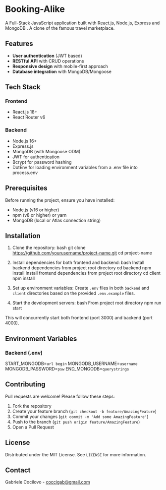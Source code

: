 # Booking-Alike

A Full-Stack JavaScript application built with React.js, Node.js, Express and MongoDB .
A clone of the famous travel marketplace.

## Features

- **User authentication** (JWT based)
- **RESTful API** with CRUD operations
- **Responsive design** with mobile-first approach
- **Database integration** with MongoDB/Mongoose

## Tech Stack

### Frontend
- React.js 18+
- React Router v6

### Backend
- Node.js 16+
- Express.js
- MongoDB (with Mongoose ODM)
- JWT for authentication
- Bcrypt for password hashing
- DotEnv for loading environment variables from a .env file into process.env

## Prerequisites

Before running the project, ensure you have installed:
- Node.js (v16 or higher)
- npm (v8 or higher) or yarn
- MongoDB (local or Atlas connection string)

## Installation

1. Clone the repository:
bash   git clone https://github.com/yourusername/project-name.git   cd project-name   

2. Install dependencies for both frontend and backend:
bash
Install backend dependencies from project root directory
   cd backend   npm install
Install frontend dependencies from project root directory
   cd client   npm install   

3. Set up environment variables:
   Create `.env` files in both `backend` and `client` directories based on the provided `.env.example` files.

4. Start the development servers:
bash
From project root directory
   npm run start   

This will concurrently start both frontend (port 3000) and backend (port 4000).


## Environment Variables

### Backend (.env)
START_MONGODB=`url begin`
MONGODB_USERNAME=`username`
MONGODB_PASSWORD=`psw`
END_MONGODB=`querystrings`

## Contributing

Pull requests are welcome! Please follow these steps:
1. Fork the repository
2. Create your feature branch (`git checkout -b feature/AmazingFeature`)
3. Commit your changes (`git commit -m 'Add some AmazingFeature'`)
4. Push to the branch (`git push origin feature/AmazingFeature`)
5. Open a Pull Request

## License

Distributed under the MIT License. See `LICENSE` for more information.

## Contact

Gabriele Cocilovo - coccigab@gmail.com  
